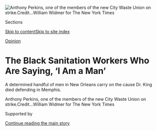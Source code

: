 <div id="app">

<div>

<div>

<div>

</div>

<div data-aria-hidden="false">

<div id="site-content" data-role="main">

<div>

<div class="css-1aor85t" style="opacity:0.000000001;z-index:-1;visibility:hidden">

<div class="css-1hqnpie">

<div class="css-epjblv">

<span class="css-17xtcya">[Opinion](/section/opinion)</span><span class="css-x15j1o">|</span><span class="css-fwqvlz">The
Black Sanitation Workers Who Are Saying, ‘I Am a
Man’</span>

</div>

<div class="css-k008qs">

<div class="css-1iwv8en">

<span class="css-18z7m18"></span>

<div>

</div>

</div>

<span class="css-1n6z4y">https://nyti.ms/2BkBgiQ</span>

<div class="css-1705lsu">

<div class="css-4xjgmj">

<div class="css-4skfbu" data-role="toolbar" data-aria-label="Social Media Share buttons, Save button, and Comments Panel with current comment count" data-testid="share-tools">

  - 
  - 
  - 
  - 
    
    <div class="css-6n7j50">
    
    </div>

  - 
  - 

</div>

</div>

</div>

</div>

</div>

</div>

<div id="NYT_TOP_BANNER_REGION" class="css-11qgg8s">

</div>

<div id="fullBleedHeaderContent">

<div class="css-n4ws9g">

![<span class="css-16f3y1r e13ogyst0" data-aria-hidden="true">Anthony
Perkins, one of the members of the new City Waste Union on
strike.</span><span class="css-cnj6d5 e1z0qqy90" itemprop="copyrightHolder"><span class="css-1ly73wi e1tej78p0">Credit...</span><span><span>William
Widmer for The New York
Times</span></span></span>](https://static01.graylady3jvrrxbe.onion/images/2020/07/21/opinion/20wilken1/merlin_174711816_2bcf34a4-509e-4448-9fde-a5ab0ef01777-articleLarge.jpg?quality=75&auto=webp&disable=upscale)

</div>

<div class="css-3z92zw">

<div class="css-6cn7ki">

<div class="NYTAppHideMasthead css-1bcu9v6 e1suatyy0">

<div class="section css-1o1qe8k e1suatyy2">

<div class="css-cu5p7t er09x8g0">

<div class="css-6n7j50">

</div>

<span class="css-1dv1kvn">Sections</span>

[Skip to content](#site-content)[Skip to site index](#site-index)

</div>

<div class="css-10698na e1huz5gh0">

</div>

</div>

</div>

[Opinion](/section/opinion)

<div class="css-1sojcmr ehdk2mb0">

# The Black Sanitation Workers Who Are Saying, ‘I Am a Man’

</div>

A determined handful of men in New Orleans carry on the cause Dr. King
died defending in Memphis.

</div>

</div>

<div class="css-nwzfg5 e1gnum310">

<span class="css-1f9pvn2 opinion">Anthony Perkins, one of the members of
the new City Waste Union on
strike.</span><span class="css-cnj6d5 e1z0qqy90" itemprop="copyrightHolder"><span class="css-1ly73wi e1tej78p0">Credit...</span><span><span>William
Widmer for The New York Times</span></span></span>

</div>

<div id="sponsor-wrapper" class="css-1hyfx7x">

<div id="sponsor-slug" class="css-19vbshk">

Supported by

</div>

[Continue reading the main
story](#after-sponsor)

<div id="sponsor" class="ad sponsor-wrapper" style="text-align:center;height:100%;display:block">

</div>

<div id="after-sponsor">

</div>

</div>

<div class="css-1wx1auc e1gnum311">

<div class="css-18e8msd">

<div class="css-vp77d3 epjyd6m0">

<div class="css-1baulvz">

By <span class="css-1baulvz last-byline" itemprop="name">Daytrian
Wilken</span>

<div class="css-8atqhb">

Ms. Wilken is the spokesperson for the City Waste Union in New Orleans.

</div>

</div>

</div>

  - July 20,
    2020

  - 
    
    <div class="css-4xjgmj">
    
    <div class="css-d8bdto" data-role="toolbar" data-aria-label="Social Media Share buttons, Save button, and Comments Panel with current comment count" data-testid="share-tools">
    
      - 
      - 
      - 
      - 
        
        <div class="css-6n7j50">
        
        </div>
    
      - 
      - 
    
    </div>
    
    </div>

</div>

</div>

</div>

<div class="section meteredContent css-1r7ky0e" name="articleBody" itemprop="articleBody">

<div class="css-1fanzo5 StoryBodyCompanionColumn">

<div class="css-53u6y8">

“All labor has dignity,” the Rev. Dr. Martin Luther King Jr. told
striking sanitation workers in Memphis more than 50 years ago.

“One day,” he said, “our society will come to respect the sanitation
worker, if it is to survive. For the person who picks up our garbage, in
the final analysis, is as significant as the physician. For if he
doesn’t do his job, diseases are rampant.”

I never paid much attention to what sanitation workers did until a small
group of them went on strike in early May in my hometown, New Orleans.
They are called “hoppers,” because they spend all day hopping on and off
the backs of trucks, rounding up garbage containers, and using their
strength to dump them into the barrel that crushes the trash.

</div>

</div>

<div class="css-1fanzo5 StoryBodyCompanionColumn">

<div class="css-53u6y8">

My Uncle Jonathan is one of them, and he asked me to help him and his
fellow Black workers organize their City Waste Union in the first weeks
of the strike. Their fight, which has now gone on for more than two
months, has shown me more clearly than ever before that Black people are
still shackled to a cycle of generational poverty and
mistreatment.

</div>

</div>

<div class="css-a7yk8a e73j0it0">

<div class="css-1xdhyk6 erfvjey0">

<span class="css-1ly73wi e1tej78p0">Image</span>

<div class="css-zjzyr8">

<div data-testid="lazyimage-container" style="height:579.3555555555556px">

</div>

</div>

</div>

<span class="css-16f3y1r e13ogyst0" data-aria-hidden="true">D’Artanian
DeJean, a garbage hopper in New Orleans, said: “Being a sanitation
worker is not easy. The first day I worked there was just as hard as the
last
day.”</span><span class="css-cnj6d5 e1z0qqy90" itemprop="copyrightHolder"><span class="css-1ly73wi e1tej78p0">Credit...</span><span>William
Widmer for The New York Times</span></span>

<div class="css-1xdhyk6 erfvjey0">

<span class="css-1ly73wi e1tej78p0">Image</span>

<div class="css-zjzyr8">

<div data-testid="lazyimage-container" style="height:580px">

</div>

</div>

</div>

<span class="css-16f3y1r e13ogyst0" data-aria-hidden="true">“I’m on
strike for my dignity, for my family, and for my community,” said
Jonathan Edward, another hopper. “This is what it looks like to stand up
like a
man.”</span><span class="css-cnj6d5 e1z0qqy90" itemprop="copyrightHolder"><span class="css-1ly73wi e1tej78p0">Credit...</span><span>William
Widmer for The New York Times</span></span>

</div>

<div class="css-1fanzo5 StoryBodyCompanionColumn">

<div class="css-53u6y8">

They often carry signs that say, “I Am a Man,” as they protest. It’s the
iconic sign Memphis sanitation workers first carried in 1968, in their
bitter, 65-day strike, during which Dr. King was assassinated after
coming to support them. I am only 25, but it’s obvious to me that my
uncle and his co-workers are still waging the same civil rights battle
52 years later.

In 1968, a living wage and safer working conditions were among the
Memphis strikers’ top
[demands](https://kinginstitute.stanford.edu/encyclopedia/memphis-sanitation-workers-strike)
— the same things New Orleans strikers are asking for in 2020. The men
in Memphis worked full time, but their pay was so low that they still
qualified for food stamps.

In New Orleans, before our strike, my uncle, for example, got paid
$10.25 an hour, which isn’t a living wage.

“I get up every day and go to work,” said Darnell Harris, 34, another
hopper. “But I can’t take care of my family off what they paid me. I am
just tired of being stepped on. Me and all the guys, we’re tired of it.”

</div>

</div>

<div class="css-1fanzo5 StoryBodyCompanionColumn">

<div class="css-53u6y8">

Our members are asking for $15 an hour. “In the 14 years I’ve been
working as a hopper,” said Harold Peters, 43, “I’ve never made much more
than $100 a day. To actually see a decent income, you have to be out
there 60 or 70 hours a week.”

</div>

</div>

<div class="css-a7yk8a e73j0it0">

<div class="css-1xdhyk6 erfvjey0">

<span class="css-1ly73wi e1tej78p0">Image</span>

<div class="css-zjzyr8">

<div data-testid="lazyimage-container" style="height:580px">

</div>

</div>

</div>

<span class="css-16f3y1r e13ogyst0" data-aria-hidden="true">Harold
Peters, the oldest of the strikers, said he “is out here to lead by
example.”</span><span class="css-cnj6d5 e1z0qqy90" itemprop="copyrightHolder"><span class="css-1ly73wi e1tej78p0">Credit...</span><span>William
Widmer for The New York Times</span></span>

<div class="css-1xdhyk6 erfvjey0">

<span class="css-1ly73wi e1tej78p0">Image</span>

<div class="css-zjzyr8">

<div data-testid="lazyimage-container" style="height:580px">

</div>

</div>

</div>

<span class="css-16f3y1r e13ogyst0" data-aria-hidden="true">Jerry Simon,
who has worked as a hopper for 11 years, said he is on strike because
“I’m a man and I have to stand up for something. I want my sons to
look up to their
father.”</span><span class="css-cnj6d5 e1z0qqy90" itemprop="copyrightHolder"><span class="css-1ly73wi e1tej78p0">Credit...</span><span>William
Widmer for The New York Times</span></span>

</div>

<div class="css-1fanzo5 StoryBodyCompanionColumn">

<div class="css-53u6y8">

In 1968, work-safety fears set off the Memphis strike, after two workers
were [crushed to
death](https://www.theroot.com/watch-the-tragic-deaths-of-robert-walker-and-echol-col-1822619781)
in the barrel of their truck. Today in New Orleans, fears of Covid-19,
which hit the city so early and so hard, prompted our strike. The men’s
longtime concern that their health and safety on the job are not taken
seriously turned urgent. That’s why the hoppers are asking for $150 a
week in hazard pay, and assurances of a steadier supply of personal
protective equipment.

One difference between the two strikes is that the New Orleans
sanitation workers today actually have less bargaining power than the
1968 Memphis strikers had.

</div>

</div>

<div class="css-79elbk" data-testid="photoviewer-wrapper">

<div class="css-z3e15g" data-testid="photoviewer-wrapper-hidden">

</div>

<div class="css-1a48zt4 ehw59r15" data-testid="photoviewer-children">

![<span class="css-16f3y1r e13ogyst0" data-aria-hidden="true">Sanitation
workers on strike in Memphis in
1968.</span><span class="css-cnj6d5 e1z0qqy90" itemprop="copyrightHolder"><span class="css-1ly73wi e1tej78p0">Credit...</span><span>Bettmann
Archive/Getty
Images</span></span>](https://static01.graylady3jvrrxbe.onion/images/2020/07/21/opinion/20wilken7/merlin_136166961_d80ae6c9-a159-4a04-8279-cfff8a52e7bf-articleLarge.jpg?quality=75&auto=webp&disable=upscale)

</div>

</div>

<div class="css-1fanzo5 StoryBodyCompanionColumn">

<div class="css-53u6y8">

The 1,300 Black men who stood up against the mayor and the city of
Memphis worked for the sanitation department and negotiated directly
with city leaders. But in 2020, outsourcing of garbage pickup means a
few private contracting companies manage many small groups of New
Orleans sanitation workers.

Only 14 Black men are on strike in New Orleans, but their experience
echoes those of many more hoppers in the city. And support from the
larger community has kept us going. A strike fund we set up on GoFundMe
has raised almost $200,000. In addition, the National Labor Relations
Board is investigating some of our complaints.

</div>

</div>

<div class="css-1fanzo5 StoryBodyCompanionColumn">

<div class="css-53u6y8">

But with the mix of private employers, one of which hired a public
relations firm to help during the strike, it is nearly impossible for a
large number of the workers doing the same jobs across the city to band
together and negotiate their working conditions with any one company or
with elected officials. That means Mayor LaToya Cantrell and the
sanitation department are insulated, remaining one or two steps removed
from dealing directly with the men on the front
lines.

</div>

</div>

<div class="css-nvxo42 e73j0it0">

<div class="css-1xdhyk6 erfvjey0">

<span class="css-1ly73wi e1tej78p0">Image</span>

<div class="css-zjzyr8">

<div data-testid="lazyimage-container" style="height:257.77777777777777px">

</div>

</div>

</div>

<span class="css-16f3y1r e13ogyst0" data-aria-hidden="true">Members of
the City Waste Union in New Orleans have been on strike for more than
two
months.</span><span class="css-cnj6d5 e1z0qqy90" itemprop="copyrightHolder"><span class="css-1ly73wi e1tej78p0">Credit...</span><span>William
Widmer for The New York
Times</span></span>

<div class="css-1xdhyk6 erfvjey0">

<span class="css-1ly73wi e1tej78p0">Image</span>

<div class="css-zjzyr8">

<div data-testid="lazyimage-container" style="height:257.77777777777777px">

</div>

</div>

</div>

<span class="css-16f3y1r e13ogyst0" data-aria-hidden="true">City Waste
Union workers are asking for a living wage and safer working
conditions.</span><span class="css-cnj6d5 e1z0qqy90" itemprop="copyrightHolder"><span class="css-1ly73wi e1tej78p0">Credit...</span><span>William
Widmer for The New York Times</span></span>

</div>

<div class="css-1fanzo5 StoryBodyCompanionColumn">

<div class="css-53u6y8">

In my uncle’s case, the city contracts with Metro Service Group, a
Black-owned, New Orleans-based company, for part of its residential
sanitation pickup. Then, Metro subcontracts with an employment company
called PeopleReady, a division of TrueBlue, based in Washington State,
that oversees and pays my uncle and his co-workers.

So when we spoke out about how the men’s pay was less than the $11.19
living wage that the city
[requires](https://www.nola.gov/economic-development/workforce-development/living-wage/),
the mayor
[pointed](https://www.nola.com/news/coronavirus/article_e96a4e14-995a-11ea-87ed-cf029941ee9a.html)
to Metro for answers. And Metro
[pointed](https://www.nola.com/news/business/article_b37bb7ee-b64b-11ea-ac72-eb8ecb99b035.html)
to PeopleReady. After more than two months, no one from the mayor’s
office has spoken directly with the men.

At one point, Metro
[subcontracted](https://www.nola.com/news/coronavirus/article_336a7742-93d3-11ea-a344-1bdefd47e647.html)
with another company to replace the strikers with prison inmates, who
were paid even less than the men on strike got paid. But after that
arrangement was made public, the subcontractor backed out.

</div>

</div>

<div class="css-a7yk8a e73j0it0">

<div class="css-1xdhyk6 erfvjey0">

<span class="css-1ly73wi e1tej78p0">Image</span>

<div class="css-zjzyr8">

<div data-testid="lazyimage-container" style="height:580px">

</div>

</div>

</div>

<span class="css-16f3y1r e13ogyst0" data-aria-hidden="true">Darnell
Harris has been working as a hopper for 12 years and is seeking better
working
conditions.</span><span class="css-cnj6d5 e1z0qqy90" itemprop="copyrightHolder"><span class="css-1ly73wi e1tej78p0">Credit...</span><span>William
Widmer for The New York
Times</span></span>

<div class="css-1xdhyk6 erfvjey0">

<span class="css-1ly73wi e1tej78p0">Image</span>

<div class="css-zjzyr8">

<div data-testid="lazyimage-container" style="height:579.3555555555556px">

</div>

</div>

</div>

<span class="css-16f3y1r e13ogyst0" data-aria-hidden="true">“I’m out
here for the garbage men in the past, and those that will come in the
future,” Kendrick Anderson
said.</span><span class="css-cnj6d5 e1z0qqy90" itemprop="copyrightHolder"><span class="css-1ly73wi e1tej78p0">Credit...</span><span>William
Widmer for The New York Times</span></span>

</div>

<div class="css-1fanzo5 StoryBodyCompanionColumn">

<div class="css-53u6y8">

As I understood it, one of the original goals of contracting out the
work years ago was to give more opportunity and power to Black and brown
private contractors in a majority-Black city. And a goal of the city’s
living wage ordinance was to protect the people those companies hired. I
don’t think anyone set out to take advantage of working-class Black men;
I just think it has turned into that.

</div>

</div>

<div class="css-1fanzo5 StoryBodyCompanionColumn">

<div class="css-53u6y8">

“Instead of actually helping everybody,” said Kendrick Anderson, 27, a
hopper, “they just went along with that system they already have going.”

In a city that makes
[millions](https://www.wdsu.com/article/nungesser-new-orleans-region-to-see-a-billion-dollar-tax-revenue-loss-due-to-pandemic/32179410)
of dollars off Mardi Gras, the New Orleans Jazz & Heritage Festival and
the Essence Festival, when you see City Council members swinging beads
and Mayor Cantrell second lining, our guys are riding behind them,
cleaning it all up. But these men feel invisible and uncared for.

Don’t my uncle, the other hoppers and their families deserve the dignity
that Dr. King spoke of a half-century ago? Isn’t it about time to do
right by these Black men, and meet their simple demands to be treated as
significant in their own city?

Daytrian Wilken is the spokesperson for the City Waste Union in New
Orleans. This was written in collaboration with Emily Yellin, who
produced the video series “[1,300 Men: Memphis Strike
’68”](https://www.theroot.com/c/1300-men-memphis-strike-68) on The
Root.com.

*The Times is committed to publishing* [*a diversity of
letters*](https://www.nytimes3xbfgragh.onion/2019/01/31/opinion/letters/letters-to-editor-new-york-times-women.html)
*to the editor. We’d like to hear what you think about this or any of
our articles. Here are some*
[*tips*](https://help.nytimes3xbfgragh.onion/hc/en-us/articles/115014925288-How-to-submit-a-letter-to-the-editor)*.
And here’s our email:*
[*letters@NYTimes.com*](mailto:letters@NYTimes.com)*.*

*Follow The New York Times Opinion section on*
[*Facebook*](https://www.facebookcorewwwi.onion/nytopinion)*,* [*Twitter
(@NYTopinion)*](http://twitter.com/NYTOpinion) *and*
[*Instagram*](https://www.instagram.com/nytopinion/)*.*

</div>

</div>

</div>

<div>

</div>

<div>

</div>

<div>

</div>

<div>

<div id="bottom-wrapper" class="css-1ede5it">

<div id="bottom-slug" class="css-l9onyx">

Advertisement

</div>

[Continue reading the main
story](#after-bottom)

<div id="bottom" class="ad bottom-wrapper" style="text-align:center;height:100%;display:block;min-height:90px">

</div>

<div id="after-bottom">

</div>

</div>

</div>

</div>

</div>

## Site Index

<div>

</div>

## Site Information Navigation

  - [© <span>2020</span> <span>The New York Times
    Company</span>](https://help.nytimes3xbfgragh.onion/hc/en-us/articles/115014792127-Copyright-notice)

<!-- end list -->

  - [NYTCo](https://www.nytco.com/)
  - [Contact
    Us](https://help.nytimes3xbfgragh.onion/hc/en-us/articles/115015385887-Contact-Us)
  - [Work with us](https://www.nytco.com/careers/)
  - [Advertise](https://nytmediakit.com/)
  - [T Brand Studio](http://www.tbrandstudio.com/)
  - [Your Ad
    Choices](https://www.nytimes3xbfgragh.onion/privacy/cookie-policy#how-do-i-manage-trackers)
  - [Privacy](https://www.nytimes3xbfgragh.onion/privacy)
  - [Terms of
    Service](https://help.nytimes3xbfgragh.onion/hc/en-us/articles/115014893428-Terms-of-service)
  - [Terms of
    Sale](https://help.nytimes3xbfgragh.onion/hc/en-us/articles/115014893968-Terms-of-sale)
  - [Site
    Map](https://spiderbites.nytimes3xbfgragh.onion)
  - [Help](https://help.nytimes3xbfgragh.onion/hc/en-us)
  - [Subscriptions](https://www.nytimes3xbfgragh.onion/subscription?campaignId=37WXW)

</div>

</div>

</div>

</div>
